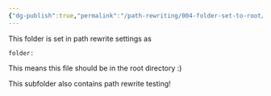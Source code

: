 ```yaml
---
{"dg-publish":true,"permalink":"/path-rewriting/004-folder-set-to-root/","tags":["dg-test-vault"]}
---
```


This folder is set in path rewrite settings as 

`folder:`

This means this file should be in the root directory :) 

This subfolder also contains path rewrite testing! 
